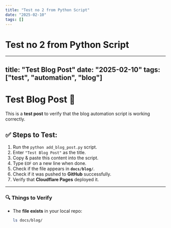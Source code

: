 ```yaml
---
title: "Test no 2 from Python Script"
date: "2025-02-10"
tags: []
---
```


# Test no 2 from Python Script

---
title: "Test Blog Post"
date: "2025-02-10"
tags: ["test", "automation", "blog"]
---

# Test Blog Post 🚀

This is a **test post** to verify that the blog automation script is working correctly.

## ✅ Steps to Test:
1. Run the `python add_blog_post.py` script.
2. Enter `"Test Blog Post"` as the title.
3. Copy & paste this content into the script.
4. Type `EOF` on a new line when done.
5. Check if the file appears in **`docs/blog/`**.
6. Check if it was pushed to **GitHub** successfully.
7. Verify that **Cloudflare Pages** deployed it.

---

### 🔍 **Things to Verify**
- The **file exists** in your local repo:  
  ```sh
  ls docs/blog/
